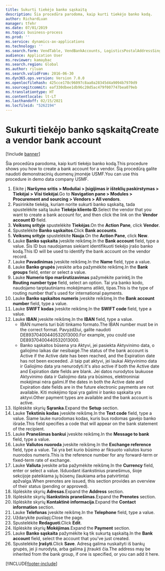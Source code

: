 ```yaml
---
title: Sukurti tiekėjo banko sąskaitą
description: Šia procedūra parodoma, kaip kurti tiekėjo banko kodą.
author: RichardLuan
manager: tfehr
ms.date: 07/01/2019
ms.topic: business-process
ms.prod: ''
ms.service: dynamics-ax-applications
ms.technology: ''
ms.search.form: VendTable, VendBankAccounts, LogisticsPostalAddressSingle
audience: Application User
ms.reviewer: kamaybac
ms.search.region: Global
ms.author: riluan
ms.search.validFrom: 2016-06-30
ms.dyn365.ops.version: Version 7.0.0
ms.openlocfilehash: 425cce178c96097c8aa0a28345d4a9094b7970d9
ms.sourcegitcommit: eaf330dbee1db96c20d5ac479f007747bea079eb
ms.translationtype: HT
ms.contentlocale: lt-LT
ms.lasthandoff: 02/15/2021
ms.locfileid: "5262194"
---
```

# <a name="create-a-vendor-bank-account"></a><span data-ttu-id="7bcbb-103">Sukurti tiekėjo banko sąskaitą</span><span class="sxs-lookup"><span data-stu-id="7bcbb-103">Create a vendor bank account</span></span>

[!include [banner](../../includes/banner.md)]

<span data-ttu-id="7bcbb-104">Šia procedūra parodoma, kaip kurti tiekėjo banko kodą.</span><span class="sxs-lookup"><span data-stu-id="7bcbb-104">This procedure shows you how to create a bank account for a vendor.</span></span> <span data-ttu-id="7bcbb-105">Šią procedūrą galite naudoti demonstracinių duomenų įmonėje USMF.</span><span class="sxs-lookup"><span data-stu-id="7bcbb-105">You can use this procedure in demo data company USMF.</span></span>

1. <span data-ttu-id="7bcbb-106">Eikite į **Naršymo sritis > Moduliai > Įsigijimas ir išteklių paskirstymas > Tiekėjai > Visi tiekėjai**.</span><span class="sxs-lookup"><span data-stu-id="7bcbb-106">Go to **Navigation pane > Modules > Procurement and sourcing > Vendors > All vendors**.</span></span>
2. <span data-ttu-id="7bcbb-107">Pasirinkite tiekėją, kuriam norite sukurti banko sąskaitą, tada spustelėkite saitą lauke **Tiekėjo kliento ID**.</span><span class="sxs-lookup"><span data-stu-id="7bcbb-107">Select the vendor that you want to create a bank account for, and then click the link on the **Vendor account ID** field.</span></span>
3. <span data-ttu-id="7bcbb-108">**Veiksmų srityje** spustelėkite **Tiekėjas**.</span><span class="sxs-lookup"><span data-stu-id="7bcbb-108">On the **Action Pane**, click **Vendor**.</span></span>
4. <span data-ttu-id="7bcbb-109">Spustelėkite **Banko sąskaitos**.</span><span class="sxs-lookup"><span data-stu-id="7bcbb-109">Click **Bank accounts**.</span></span>
5. <span data-ttu-id="7bcbb-110">**Veiksmų srityje** spustelėkite **Nauja**.</span><span class="sxs-lookup"><span data-stu-id="7bcbb-110">On the **Action Pane**, click **New**.</span></span>
6. <span data-ttu-id="7bcbb-111">Lauke **Banko sąskaita** įveskite reikšmę.</span><span class="sxs-lookup"><span data-stu-id="7bcbb-111">In the **Bank account** field, type a value.</span></span> <span data-ttu-id="7bcbb-112">Šis ID bus naudojamas siekiant identifikuoti tiekėjo įrašo banko kodą.</span><span class="sxs-lookup"><span data-stu-id="7bcbb-112">This ID will be used to identify the bank account on the vendor record.</span></span>  
7. <span data-ttu-id="7bcbb-113">Lauke **Pavadinimas** įveskite reikšmę.</span><span class="sxs-lookup"><span data-stu-id="7bcbb-113">In the **Name** field, type a value.</span></span>
8. <span data-ttu-id="7bcbb-114">Lauke **Banko grupės** įveskite arba pažymėkite reikšmę.</span><span class="sxs-lookup"><span data-stu-id="7bcbb-114">In the **Bank groups** field, enter or select a value.</span></span>
9. <span data-ttu-id="7bcbb-115">Lauke **Numerio tipo maršrutizavimas** pažymėkite parinktį.</span><span class="sxs-lookup"><span data-stu-id="7bcbb-115">In the **Routing number type** field, select an option.</span></span> <span data-ttu-id="7bcbb-116">Tai yra banko kodo, naudojamo tarptautiniams mokėjimams atlikti, tipas.</span><span class="sxs-lookup"><span data-stu-id="7bcbb-116">This is the type of routing number that's used for international payments.</span></span>  
10. <span data-ttu-id="7bcbb-117">Lauke **Banko sąskaitos numeris** įveskite reikšmę.</span><span class="sxs-lookup"><span data-stu-id="7bcbb-117">In the **Bank account number** field, type a value.</span></span>
11. <span data-ttu-id="7bcbb-118">Lauke **SWIFT kodas** įveskite reikšmę.</span><span class="sxs-lookup"><span data-stu-id="7bcbb-118">In the **SWIFT code** field, type a value.</span></span>
12. <span data-ttu-id="7bcbb-119">Lauke **IBAN** įveskite reikšmę.</span><span class="sxs-lookup"><span data-stu-id="7bcbb-119">In the **IBAN** field, type a value.</span></span>
    - <span data-ttu-id="7bcbb-120">IBAN numeris turi būti tinkamo formato.</span><span class="sxs-lookup"><span data-stu-id="7bcbb-120">The IBAN number must be in the correct format.</span></span> <span data-ttu-id="7bcbb-121">Pavyzdžiui, galite naudoti DE89370400440532013000.</span><span class="sxs-lookup"><span data-stu-id="7bcbb-121">For example, you could use DE89370400440532013000.</span></span>  
    - <span data-ttu-id="7bcbb-122">Banko sąskaitos būsena yra Aktyvi, jei pasiekta Aktyvinimo data, o galiojimo laikas dar nesibaigė.</span><span class="sxs-lookup"><span data-stu-id="7bcbb-122">The status of the bank account is Active if the Active date has been reached, and the Expiration date has not been exceeded.</span></span> <span data-ttu-id="7bcbb-123">Ji taip pat aktyvi, jei laukai Aktyvinimo data ir Galiojimo data yra nenurodyti.</span><span class="sxs-lookup"><span data-stu-id="7bcbb-123">It's also active if both the Active date and Expiration date fields are blank.</span></span> <span data-ttu-id="7bcbb-124">Jei datos nurodytos laukuose Aktyvinimo data ir Galiojimo data yra būsimos, elektroniniai mokėjimai nėra galimi.</span><span class="sxs-lookup"><span data-stu-id="7bcbb-124">If the dates in both the Active date and Expiration date fields are in the future electronic payments are not available.</span></span> <span data-ttu-id="7bcbb-125">Kiti mokėjimo tipai yra galimi ir banko sąskaita yra aktyvi.</span><span class="sxs-lookup"><span data-stu-id="7bcbb-125">Other payment types are available and the bank account is active.</span></span>  
13. <span data-ttu-id="7bcbb-126">Išplėskite skyrių **Sąranka**.</span><span class="sxs-lookup"><span data-stu-id="7bcbb-126">Expand the **Setup** section.</span></span>
14. <span data-ttu-id="7bcbb-127">Lauke **Tekstinis kodas** įveskite reikšmę.</span><span class="sxs-lookup"><span data-stu-id="7bcbb-127">In the **Text code** field, type a value.</span></span> <span data-ttu-id="7bcbb-128">Šiame lauke nurodomas kodas, kuris bus rodomas gavėjo banko išraše.</span><span class="sxs-lookup"><span data-stu-id="7bcbb-128">This field specifies a code that will appear on the bank statement of the recipient.</span></span>  
15. <span data-ttu-id="7bcbb-129">Lauke **Pranešimas bankui** įveskite reikšmę.</span><span class="sxs-lookup"><span data-stu-id="7bcbb-129">In the **Message to bank** field, type a value.</span></span>
16. <span data-ttu-id="7bcbb-130">Lauke **Valiutos nuoroda** įveskite reikšmę.</span><span class="sxs-lookup"><span data-stu-id="7bcbb-130">In the **Exchange reference** field, type a value.</span></span> <span data-ttu-id="7bcbb-131">Tai yra bet kurio būsimo ar fiksuoto valiutos kurso nuorodos numeris.</span><span class="sxs-lookup"><span data-stu-id="7bcbb-131">This is the reference number for any forward-term or fixed-term rate of exchange.</span></span>
17. <span data-ttu-id="7bcbb-132">Lauke **Valiuta** įveskite arba pažymėkite reikšmę.</span><span class="sxs-lookup"><span data-stu-id="7bcbb-132">In the **Currency** field, enter or select a value.</span></span> <span data-ttu-id="7bcbb-133">Išduodant išankstinius pranešimus, šioje sekcijoje pateikiama jų būsenų (laukiama arba patvirtinta) apžvalga.</span><span class="sxs-lookup"><span data-stu-id="7bcbb-133">When prenotes are issued, this section provides an overview of their status (pending or approved).</span></span>  
18. <span data-ttu-id="7bcbb-134">Išplėskite skyrių **Adresas**.</span><span class="sxs-lookup"><span data-stu-id="7bcbb-134">Expand the **Address** section.</span></span>
19. <span data-ttu-id="7bcbb-135">Išplėskite skyrių **Išankstinis pranešimas**.</span><span class="sxs-lookup"><span data-stu-id="7bcbb-135">Expand the **Prenotes** section.</span></span>
20. <span data-ttu-id="7bcbb-136">Išplėskite skyrių **Kontaktinė informacija**.</span><span class="sxs-lookup"><span data-stu-id="7bcbb-136">Expand the **Contact information** section.</span></span>
21. <span data-ttu-id="7bcbb-137">Lauke **Telefonas** įveskite reikšmę.</span><span class="sxs-lookup"><span data-stu-id="7bcbb-137">In the **Telephone** field, type a value.</span></span>
22. <span data-ttu-id="7bcbb-138">Uždarykite puslapį.</span><span class="sxs-lookup"><span data-stu-id="7bcbb-138">Close the page.</span></span>
23. <span data-ttu-id="7bcbb-139">Spustelėkite **Redaguoti**.</span><span class="sxs-lookup"><span data-stu-id="7bcbb-139">Click **Edit**.</span></span>
24. <span data-ttu-id="7bcbb-140">Išplėskite skyrių **Mokėjimas**.</span><span class="sxs-lookup"><span data-stu-id="7bcbb-140">Expand the **Payment** section.</span></span>
25. <span data-ttu-id="7bcbb-141">Lauke **Banko sąskaita** pažymėkite ką tik sukurtą sąskaitą.</span><span class="sxs-lookup"><span data-stu-id="7bcbb-141">In the **Bank account** field, select the account that you've just created.</span></span>
26. <span data-ttu-id="7bcbb-142">Spustelėkite **Įrašyti**.</span><span class="sxs-lookup"><span data-stu-id="7bcbb-142">Click **Save**.</span></span> <span data-ttu-id="7bcbb-143">Adresą galima nuskaityti iš bankų grupės, jei ji nurodyta, arba galima jį įtraukti čia.</span><span class="sxs-lookup"><span data-stu-id="7bcbb-143">The address may be inherited from the bank group, if one is specified, or you can add it here.</span></span>  



[!INCLUDE[footer-include](../../../includes/footer-banner.md)]